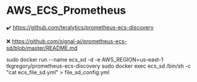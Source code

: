 # AWS_ECS_Prometheus

✔️ https://github.com/teralytics/prometheus-ecs-discovery

❌ https://github.com/signal-ai/prometheus-ecs-sd/blob/master/README.md


sudo docker run --name ecs_sd -d -e AWS_REGION=us-east-1 tkgregory/prometheus-ecs-discovery
sudo docker exec ecs_sd /bin/sh -c "cat ecs_file_sd.yml" > file_sd_config.yml
